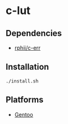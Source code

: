 # c-lut

## Dependencies

- [rphii/c-err](https://github.com/rphii/c-err)

## Installation

```
./install.sh
```

## Platforms

- [Gentoo](https://github.com/rphii/gentoo-ebuilds)


